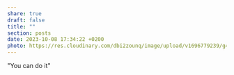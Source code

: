 ```yaml
---
share: true
draft: false
title: ""
section: posts
date: 2023-10-08 17:34:22 +0200
photo: https://res.cloudinary.com/dbi2zounq/image/upload/v1696779239/g4qybxerghcggtvoukwt.jpg
---
```


"You can do it"
